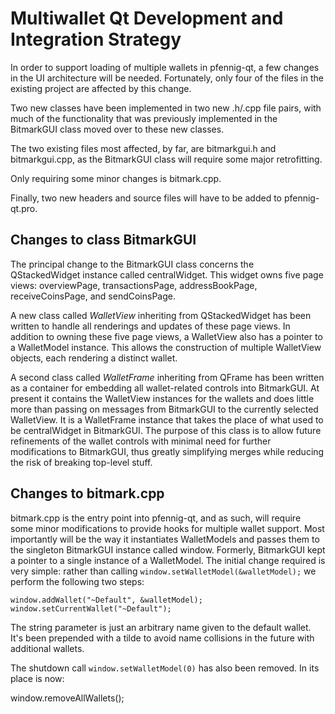 Multiwallet Qt Development and Integration Strategy
===================================================

In order to support loading of multiple wallets in pfennig-qt, a few changes in the UI architecture will be needed.
Fortunately, only four of the files in the existing project are affected by this change.

Two new classes have been implemented in two new .h/.cpp file pairs, with much of the functionality that was previously
implemented in the BitmarkGUI class moved over to these new classes.

The two existing files most affected, by far, are bitmarkgui.h and bitmarkgui.cpp, as the BitmarkGUI class will require
some major retrofitting.

Only requiring some minor changes is bitmark.cpp.

Finally, two new headers and source files will have to be added to pfennig-qt.pro.

Changes to class BitmarkGUI
---------------------------
The principal change to the BitmarkGUI class concerns the QStackedWidget instance called centralWidget.
This widget owns five page views: overviewPage, transactionsPage, addressBookPage, receiveCoinsPage, and sendCoinsPage.

A new class called *WalletView* inheriting from QStackedWidget has been written to handle all renderings and updates of
these page views. In addition to owning these five page views, a WalletView also has a pointer to a WalletModel instance.
This allows the construction of multiple WalletView objects, each rendering a distinct wallet.

A second class called *WalletFrame* inheriting from QFrame has been written as a container for embedding all wallet-related
controls into BitmarkGUI. At present it contains the WalletView instances for the wallets and does little more than passing on messages
from BitmarkGUI to the currently selected WalletView. It is a WalletFrame instance
that takes the place of what used to be centralWidget in BitmarkGUI. The purpose of this class is to allow future
refinements of the wallet controls with minimal need for further modifications to BitmarkGUI, thus greatly simplifying
merges while reducing the risk of breaking top-level stuff.

Changes to bitmark.cpp
----------------------
bitmark.cpp is the entry point into pfennig-qt, and as such, will require some minor modifications to provide hooks for
multiple wallet support. Most importantly will be the way it instantiates WalletModels and passes them to the
singleton BitmarkGUI instance called window. Formerly, BitmarkGUI kept a pointer to a single instance of a WalletModel.
The initial change required is very simple: rather than calling `window.setWalletModel(&walletModel);` we perform the
following two steps:

	window.addWallet("~Default", &walletModel);
	window.setCurrentWallet("~Default");

The string parameter is just an arbitrary name given to the default wallet. It's been prepended with a tilde to avoid name collisions in the future with additional wallets.

The shutdown call `window.setWalletModel(0)` has also been removed. In its place is now:

window.removeAllWallets();
